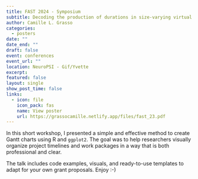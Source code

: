 ```yaml
---
title: FAST 2024 - Symposium 
subtitle: Decoding the production of durations in size-varying virtual environments
author: Camille L. Grasso 
categories:
  - posters
date: ""
date_end: ""
draft: false
event: conferences
event_url: ""
location: NeuroPSI - Gif/Yvette
excerpt: 
featured: false
layout: single
show_post_time: false
links:
  - icon: file
    icon_pack: fas
    name: View poster
    url: https://grassocamille.netlify.app/files/fast_23.pdf
---
```


In this short workshop, I presented a simple and effective method to create Gantt charts using R and `ggplot2`. The goal was to help researchers visually organize project timelines and work packages in a way that is both professional and clear.

The talk includes code examples, visuals, and ready-to-use templates to adapt for your own grant proposals. Enjoy :-)
